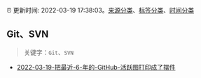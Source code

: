 :alarm_clock: 更新时间: 2022-03-19 17:38:03。[来源分类](../README.md)、[标签分类](../TAGS.md)、[时间分类](../TIMELINE.md)

## Git、SVN


> 关键字：`Git`、`SVN`



- [2022-03-19-把最近-6-年的-GitHub-活跃图打印成了摆件](https://www.v2ex.com/t/841534) 